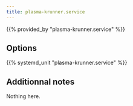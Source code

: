 ```yaml
---
title: plasma-krunner.service
---
```


{{% provided_by "plasma-krunner.service" %}}

## Options

{{% systemd_unit "plasma-krunner.service" %}}

## Additionnal notes

Nothing here.